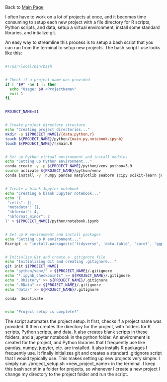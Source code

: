 Back to [Main Page](https://github.com/jsachs802/research_overview/blob/main/README.md)

I often have to work on a lot of projects at once, and it becomes time consuming to setup each new project with a file directory for R scripts, Python scripts, and data, setup a virtual environment, install some standard libraries, and intialize git. 

An easy way to streamline this process is to setup a bash script that you can run from the terminal to setup new projects. The bash script I use looks like this: 

```bash

#!/usr/local/bin/bash


# Check if a project name was provided 
if [ "$#" -ne 1 ]; then
  echo "Usage: $0 <ProjectName>"
  exit 1
fi


PROJECT_NAME=$1


# Create project directory structure
echo "Creating project directories..."
mkdir -p ${PROJECT_NAME}/{data,python,r}
touch ${PROJECT_NAME}/python/{main.py,notebook.ipynb}
touch ${PROJECT_NAME}/r/main.R


# Set up Python virtual environment and install modules
echo "Setting up Python environment..."
conda create -y -p ${PROJECT_NAME}/python/venv python=3.9
source activate ${PROJECT_NAME}/python/venv
conda install -y  numpy pandas matplotlib seaborn scipy scikit-learn jupyter


# Create a blank Jupyter notebook
echo "Creating a blank Jupyter notebook..."
echo '{
 "cells": [],
 "metadata": {},
 "nbformat": 4,
 "nbformat_minor": 2
}' > ${PROJECT_NAME}/python/notebook.ipynb


# Set up R environment and install packages 
echo "Setting up R environment..." 
Rscript -e "install.packages(c('tidyverse', 'data.table', 'caret', 'ggplot2'), repos='http://cran.us.r-project.org')" >/dev/null 2>&1


# Initialize Git and create a .gitignore file
echo "Initializing Git and creating .gitignore..." 
git init ${PROJECT_NAME}
echo "python/venv/" > ${PROJECT_NAME}/.gitignore
echo "*.ipynb_checkpoints" >> ${PROJECT_NAME}/.gitignore
echo ".Rhistory" >> ${PROJECT_NAME}/.gitignore
echo ".RData" >> ${PROJECT_NAME}/.gitignore
echo "data/" >> ${PROJECT_NAME}/.gitignore

conda  deactivate


echo "Project setup is complete!"


```

The script automates the project setup. It first, checks if a project name was provided. It then creates the directory for the project, with folders for R scripts, Python scripts, and data. It also creates blank scripts in these folders, and a jupyter notebook in the python folder. An environment is created for the project, and Python libraries that I frequently use like pandas, numpy, jupyter, etc. are installed. It also installs R packages I frequently use. It finally initializes git and creates a standard .gitignore script that I would typically use. This makes setting up new projects very simple: I simply run ./project_setup.sh <new_project_name> in the terminal. I keep this bash script in a folder for projects, so whenever I create a new project I change my directory to the project folder and run the script.  

